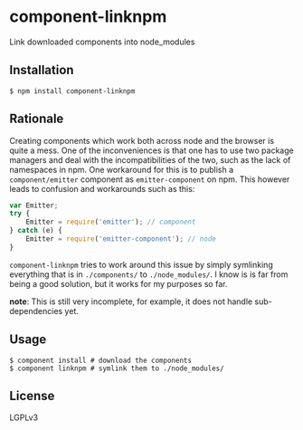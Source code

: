 # component-linknpm

Link downloaded components into node_modules

## Installation

    $ npm install component-linknpm

## Rationale

Creating components which work both across node and the browser is quite a mess.
One of the inconveniences is that one has to use two package managers and deal
with the incompatibilities of the two, such as the lack of namespaces in npm.
One workaround for this is to publish a `component/emitter` component as
`emitter-component` on npm. This however leads to confusion and workarounds such
as this:

```js
var Emitter;
try {
	Emitter = require('emitter'); // component
} catch (e) {
	Emitter = require('emitter-component'); // node
}
```

`component-linknpm` tries to work around this issue by simply symlinking
everything that is in `./components/` to `./node_modules/`.
I know is is far from being a good solution, but it works for my purposes so
far.

**note**: This is still very incomplete, for example, it does not handle
sub-dependencies yet.

## Usage

    $ component install # download the components
    $ component linknpm # symlink them to ./node_modules/

## License

  LGPLv3

